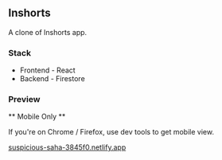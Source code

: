 ## Inshorts 
A clone of Inshorts app.

### Stack
* Frontend - React
* Backend - Firestore

### Preview 

** Mobile Only **

If you're on Chrome / Firefox, use dev tools to get mobile view.

[suspicious-saha-3845f0.netlify.app](https://suspicious-saha-3845f0.netlify.app)
